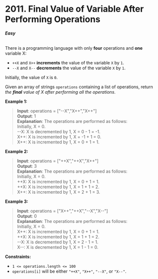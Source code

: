 # 2011. Final Value of Variable After Performing Operations
###### **Easy**

There is a programming language with only **four** operations and **one** variable X:

- `++X` and `X++` **increments** the value of the variable `X` by `1`.
- `--X` and `X--` **decrements** the value of the variable `X` by `1`.

Initially, the value of `X` is `0`.

Given an array of strings `operations` containing a list of operations, return *the* ***final*** *value of X after performing all the operations*.
 

**Example 1:**

> **Input**: operations = ["--X","X++","X++"]  
**Output**: 1  
**Explanation**: The operations are performed as follows:  
Initially, X = 0.  
--X: X is decremented by 1, X =  0 - 1 = -1.  
X++: X is incremented by 1, X = -1 + 1 =  0.  
X++: X is incremented by 1, X =  0 + 1 =  1.  

**Example 2:**

> **Input**: operations = ["++X","++X","X++"]  
**Output**: 3  
**Explanation**: The operations are performed as follows:  
Initially, X = 0.  
++X: X is incremented by 1, X = 0 + 1 = 1.  
++X: X is incremented by 1, X = 1 + 1 = 2.  
X++: X is incremented by 1, X = 2 + 1 = 3.  

**Example 3:**

> **Input**: operations = ["X++","++X","--X","X--"]  
**Output**: 0  
**Explanation**: The operations are performed as follows:  
Initially, X = 0.  
X++: X is incremented by 1, X = 0 + 1 = 1.  
++X: X is incremented by 1, X = 1 + 1 = 2.  
--X: X is decremented by 1, X = 2 - 1 = 1.  
X--: X is decremented by 1, X = 1 - 1 = 0.  
 

**Constraints:**

- `1 <= operations.length <= 100`
- `operations[i]` will be either `"++X"`, `"X++"`, `"--X"`, or `"X--"`.
